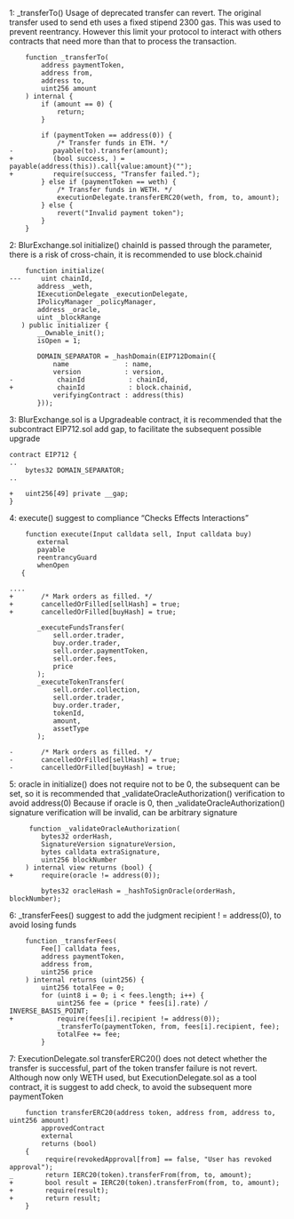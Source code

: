 1:
_transferTo() Usage of deprecated transfer can revert.
The original transfer used to send eth uses a fixed stipend 2300 gas. This was used to prevent reentrancy. However this limit your protocol to interact with others contracts that need more than that to process the transaction.
```
    function _transferTo(
        address paymentToken,
        address from,
        address to,
        uint256 amount
    ) internal {
        if (amount == 0) {
            return;
        }

        if (paymentToken == address(0)) {
            /* Transfer funds in ETH. */
-          payable(to).transfer(amount);
+          (bool success, ) = payable(address(this)).call{value:amount}("");
+          require(success, "Transfer failed.");
        } else if (paymentToken == weth) {
            /* Transfer funds in WETH. */
            executionDelegate.transferERC20(weth, from, to, amount);
        } else {
            revert("Invalid payment token");
        }
    }
```

 2:
  BlurExchange.sol initialize() chainId is passed through the parameter, there is a risk of cross-chain, it is recommended to use block.chainid
 ```
     function initialize(
---     uint chainId,
        address _weth,
        IExecutionDelegate _executionDelegate,
        IPolicyManager _policyManager,
        address _oracle,
        uint _blockRange
    ) public initializer {
        __Ownable_init();
        isOpen = 1;

        DOMAIN_SEPARATOR = _hashDomain(EIP712Domain({
            name              : name,
            version           : version,
-           chainId           : chainId,
+           chainId           : block.chainid,
            verifyingContract : address(this) 
        }));
 ```


 3:
 BlurExchange.sol is a Upgradeable contract, it is recommended that the subcontract EIP712.sol add gap, to facilitate the subsequent possible upgrade
 ```
 contract EIP712 {
..
     bytes32 DOMAIN_SEPARATOR;
..

+   uint256[49] private __gap;         
 }
 ```

 4:
 execute() suggest to compliance “Checks Effects Interactions”

 ```
     function execute(Input calldata sell, Input calldata buy)
        external
        payable
        reentrancyGuard
        whenOpen
    {

....
+       /* Mark orders as filled. */
+       cancelledOrFilled[sellHash] = true;
+       cancelledOrFilled[buyHash] = true;

        _executeFundsTransfer(
            sell.order.trader,
            buy.order.trader,
            sell.order.paymentToken,
            sell.order.fees,
            price
        );
        _executeTokenTransfer(
            sell.order.collection,
            sell.order.trader,
            buy.order.trader,
            tokenId,
            amount,
            assetType
        );

-       /* Mark orders as filled. */
-       cancelledOrFilled[sellHash] = true;
-       cancelledOrFilled[buyHash] = true;

 ```

5:
oracle in initialize() does not require not to be 0, the subsequent can be set, so it is recommended that _validateOracleAuthorization() verification to avoid address(0)
Because if oracle is 0, then _validateOracleAuthorization() signature verification will be invalid, can be arbitrary signature

```
     function _validateOracleAuthorization(
        bytes32 orderHash,
        SignatureVersion signatureVersion,
        bytes calldata extraSignature,
        uint256 blockNumber
    ) internal view returns (bool) {
+       require(oracle != address(0));    

        bytes32 oracleHash = _hashToSignOracle(orderHash, blockNumber);
```

6:
_transferFees() suggest to add the judgment recipient ! = address(0), to avoid losing funds
```
    function _transferFees(
        Fee[] calldata fees,
        address paymentToken,
        address from,
        uint256 price
    ) internal returns (uint256) {
        uint256 totalFee = 0;
        for (uint8 i = 0; i < fees.length; i++) {
            uint256 fee = (price * fees[i].rate) / INVERSE_BASIS_POINT;
+           require(fees[i].recipient != address(0));
            _transferTo(paymentToken, from, fees[i].recipient, fee);
            totalFee += fee;
        }
```



7:
ExecutionDelegate.sol transferERC20() does not detect whether the transfer is successful, part of the token transfer failure is not revert.
Although now only WETH used, but ExecutionDelegate.sol as a tool contract, it is suggest to add check, to avoid the subsequent  more paymentToken 

```
    function transferERC20(address token, address from, address to, uint256 amount)
        approvedContract
        external
        returns (bool)
    {
         require(revokedApproval[from] == false, "User has revoked approval");
_        return IERC20(token).transferFrom(from, to, amount);
+        bool result = IERC20(token).transferFrom(from, to, amount);
+        require(result);
+        return result;
    }
```